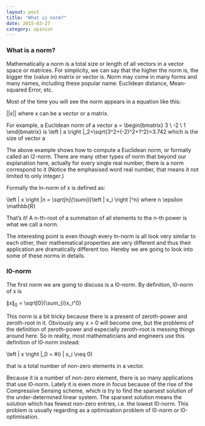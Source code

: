 ```yaml
---
layout: post
title: "What is norm?"
date: 2015-03-27
category: opinion
---
```


### What is a norm?

Mathematically a norm is a total size or length of all vectors in a vector space  or matrices. For simplicity, we can say that the higher the norm is, the bigger the (value in) matrix or vector is. Norm may come in many forms and many names, including these popular name: Euclidean distance, Mean-squared Error, etc.

Most of the time you will see the norm appears in a equation like this:

||x|| where x can be a vector or a matrix.

For example, a Euclidean norm of a vector a = \begin{bmatrix}  3  \\  -2  \\  1  \end{bmatrix} is \left \| a \right \|_2=\sqrt{3^2+(-2)^2+1^2}=3.742 which is the size of vector a

The above example shows how to compute a Euclidean norm, or formally called an l2-norm. There are many other types of norm that beyond our explanation here, actually for every single real number, there is a norm correspond to it (Notice the emphasised word real number, that means it not limited to only integer.)

Formally the ln-norm of x is defined as:

\left \| x \right \|_n = \sqrt[n]{\sum_{i}\left | x_i \right |^n}  where n \epsilon \mathbb{R}

That’s it!  A n-th-root of a summation of all elements to the n-th power is what we call a norm.

The interesting point is even though every ln-norm is all look  very similar to each other, their mathematical properties are very different and thus their application are dramatically different too. Hereby we are going to look into some of these norms in details.



### l0-norm 

The first norm we are going to discuss is a l0-norm. By definition, l0-norm of x is

${\|{x}\|}_0$ = \sqrt[0]{\sum_{i}x_i^0}

This norm is a bit tricky because there is a present of zeroth-power and zeroth-root in it. Obviously any x > 0 will become one, but the problems of the definition of zeroth-power and especially zeroth-root is messing things around here. So in reality, most mathematicians and engineers use this definition of l0-norm instead:

\left \| x \right \|_0 = \#(i | x_i \neq 0)

that is a total number of non-zero elements in a vector.

Because it is a number of non-zero element, there is so many applications that use l0-norm. Lately it is even more in focus because of the rise of the Compressive Sensing scheme, which is try to find the sparsest solution of the under-determined linear system. The sparsest solution means the solution which has fewest non-zero entries, i.e. the lowest l0-norm. This problem is usually regarding as a optimisation problem of l0-norm or l0-optimisation.
